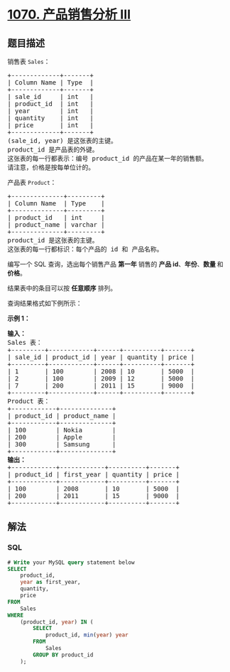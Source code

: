 # [1070. 产品销售分析 III](https://leetcode.cn/problems/product-sales-analysis-iii)

## 题目描述

<p>销售表&nbsp;<code>Sales</code>：</p>

<pre>
+-------------+-------+
| Column Name | Type  |
+-------------+-------+
| sale_id     | int   |
| product_id  | int   |
| year        | int   |
| quantity    | int   |
| price       | int   |
+-------------+-------+
(sale_id, year) 是这张表的主键。
product_id 是产品表的外键。
这张表的每一行都表示：编号 product_id 的产品在某一年的销售额。
请注意，价格是按每单位计的。
</pre>

<p>产品表&nbsp;<code>Product</code>：</p>

<pre>
+--------------+---------+
| Column Name  | Type    |
+--------------+---------+
| product_id   | int     |
| product_name | varchar |
+--------------+---------+
product_id 是这张表的主键。
这张表的每一行都标识：每个产品的 id 和 产品名称。</pre>

<p>编写一个 SQL 查询，选出每个销售产品&nbsp;<strong>第一年</strong> 销售的 <strong>产品 id</strong>、<strong>年份</strong>、<strong>数量&nbsp;</strong>和 <strong>价格</strong>。</p>

<p>结果表中的条目可以按 <strong>任意顺序</strong> 排列。</p>

<p>查询结果格式如下例所示：</p>

<p><strong>示例 1：</strong></p>

<pre>
<strong>输入：</strong>
Sales 表：
+---------+------------+------+----------+-------+
| sale_id | product_id | year | quantity | price |
+---------+------------+------+----------+-------+ 
| 1       | 100        | 2008 | 10       | 5000  |
| 2       | 100        | 2009 | 12       | 5000  |
| 7       | 200        | 2011 | 15       | 9000  |
+---------+------------+------+----------+-------+
Product 表：
+------------+--------------+
| product_id | product_name |
+------------+--------------+
| 100        | Nokia        |
| 200        | Apple        |
| 300        | Samsung      |
+------------+--------------+
<strong>输出：</strong>
+------------+------------+----------+-------+
| product_id | first_year | quantity | price |
+------------+------------+----------+-------+ 
| 100        | 2008       | 10       | 5000  |
| 200        | 2011       | 15       | 9000  |
+------------+------------+----------+-------+</pre>

## 解法

### **SQL**

```sql
# Write your MySQL query statement below
SELECT
    product_id,
    year as first_year,
    quantity,
    price
FROM
    Sales
WHERE
    (product_id, year) IN (
        SELECT
            product_id, min(year) year
        FROM
            Sales
        GROUP BY product_id
    );
```
